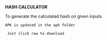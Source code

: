 **HASH CALCULATOR**

To generate the calculated hash on given inputs

```APK is updated in the apk folder ```
   
  ``` Just click raw to download```
